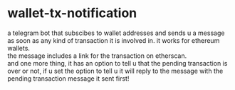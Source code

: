 # wallet-tx-notification
a telegram bot that subscibes to wallet addresses and sends u a message as soon as any kind of transaction it is involved in. it works for ethereum wallets.   
the message includes a link for the transaction on etherscan.  
and one more thing, it has an option to tell u that the pending transaction is over or not, if u set the option to tell u it will reply to the message with the pending transaction message it sent first!
